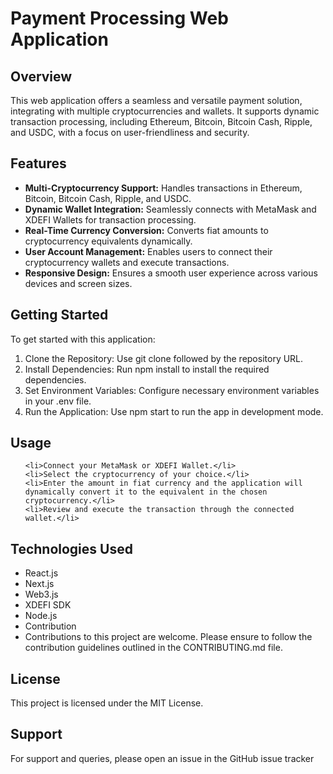 # Payment Processing Web Application

## Overview

This web application offers a seamless and versatile payment solution, integrating with multiple cryptocurrencies and wallets. It supports dynamic transaction processing, including Ethereum, Bitcoin, Bitcoin Cash, Ripple, and USDC, with a focus on user-friendliness and security.

## Features

<ul>
    <li><b>Multi-Cryptocurrency Support:</b> Handles transactions in Ethereum, Bitcoin, Bitcoin Cash, Ripple, and USDC.</li>
    <li><b>Dynamic Wallet Integration:</b> Seamlessly connects with MetaMask and XDEFI Wallets for transaction processing.</li>
    <li><b>Real-Time Currency Conversion:</b> Converts fiat amounts to cryptocurrency equivalents dynamically.</li>
    <li><b>User Account Management:</b> Enables users to connect their cryptocurrency wallets and execute transactions.</li>
    <li><b>Responsive Design:</b> Ensures a smooth user experience across various devices and screen sizes.</li>
    
</ul>

## Getting Started

To get started with this application:

<ol>
    <li>Clone the Repository: Use git clone followed by the repository URL.</li>
    <li>Install Dependencies: Run npm install to install the required dependencies.</li>
    <li>Set Environment Variables: Configure necessary environment variables in your .env file.</li>
    <li>Run the Application: Use npm start to run the app in development mode.</li>
    
</ol>

## Usage

<ul>
    
    <li>Connect your MetaMask or XDEFI Wallet.</li>
    <li>Select the cryptocurrency of your choice.</li>
    <li>Enter the amount in fiat currency and the application will dynamically convert it to the equivalent in the chosen cryptocurrency.</li>
    <li>Review and execute the transaction through the connected wallet.</li>
</ul>

## Technologies Used

<ul>
    <li>React.js</li>
    <li>Next.js</li>
    <li>Web3.js</li>
    <li>XDEFI SDK</li>
    <li>Node.js</li>
    <li>Contribution</li>
    <li>Contributions to this project are welcome. Please ensure to follow the contribution guidelines outlined in the CONTRIBUTING.md file.</li>
    
</ul>

## License

This project is licensed under the MIT License.

## Support

For support and queries, please open an issue in the GitHub issue tracker
